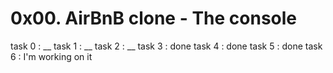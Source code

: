 # 0x00. AirBnB clone - The console

task 0 : __
task 1 : __
task 2 : __
task 3 : done
task 4 : done
task 5 : done
task 6 : I'm working on it